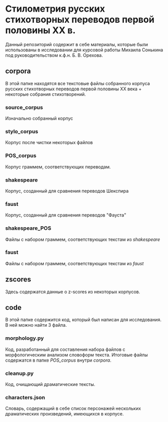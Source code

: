 # Стилометрия русских стихотворных переводов первой половины XX в.

Данный репозиторий содержит в себе материалы, которые были использованы в исследовании для курсовой работы Михаила Сонькина под руководительством к.ф.н. Б. В. Орехова.

## corpora
В этой папке находятся все текстовые файлы собранного корпуса русских стихотворных переводов первой половины XX века + некоторые собрания стихотворений.

### source_corpus
Изначально собранный корпус

### stylo_corpus
Корпус после чистки некоторых файлов

### POS_corpus
Корпус граммем, соответствующих переводам.

### shakespeare
Корпус, созданный для сравнения переводов Шекспира

### faust
Корпус, созданный для сравнения переводов "Фауста"

### shakespeare_POS
Файлы с набором граммем, соответствующих текстам из *shakespeare*

### faust
Файлы с набором граммем, соответствующих текстам из *faust*

## zscores
Здесь содержатся данные о z-scores из некоторых корпусов.

## code
В этой папке содержится код, который был написан для исследования. В ней можно найти 3 файла.

### morphology.py
Код, разработанный для составления набора файлов с морфологическим анализом словоформ текста. Итоговые файлы содержатся в папке *POS_corpus* внутри *corpora*.

### cleanup.py
Код, очищающий драматические тексты.

### characters.json
Словарь, содержащий в себе список персонажей нескольких драматических произведений, имеющихся в корпусе.

